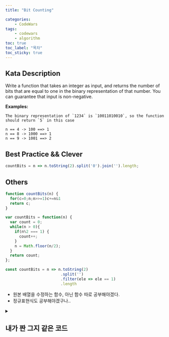 ```yaml
---
title: "Bit Counting"

categories:
    - CodeWars
tags:
    - codewars
    - algorithm
toc: true
toc_label: "목차"
toc_sticky: true
---
```

## Kata Description

Write a function that takes an integer as input, and returns the number of bits that are equal to one in the binary representation of that number. You can guarantee that input is non-negative.

**Examples:**

```
The binary representation of `1234` is `10011010010`, so the function should return `5` in this case

n == 4 -> 100 ==> 1
n == 8 -> 1000 ==> 1
n == 9 -> 1001 ==> 2
```

## Best Practice && Clever

```javascript
countBits = n => n.toString(2).split('0').join('').length;
```

## Others

```javascript
function countBits(n) {
  for(c=0;n;n>>=1)c+=n&1
  return c;
}

var countBits = function(n) {
  var count = 0;
  while(n > 0){
    if(n%2 === 1) {
      count++;
    }
    n = Math.floor(n/2);
  }
  return count;
};

const countBits = n => n.toString(2)
                        .split('')
                        .filter(ele => ele == 1)
                        .length
```



* 원본 배열을 수정하는 함수, 아닌 함수 따로 공부해야겠다.
* 정규표현식도 공부해야겠구나..

<details>
    <summary>
        <h2>내가 짠 그지 같은 코드</h2>
    </summary>
    <div markdown="1">
심히 부끄럽지만 남겨놓는다..
<pre>
var countBits = function(n) {
  let cnt = 0;
  let arr = n.toString(2).split('');
  arr.map((x)=>{x==1?cnt++:0})
  return cnt
};
// map이 아니라 걸러내는거기 때문에 filter로 썼어도 되지 않았을까..
// 애초에 0으로 split하면 1만남는걸 생각 했었더라면..
</pre>
</div>
</details>


